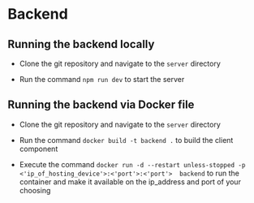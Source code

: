 # Backend

## Running the backend locally
- Clone the git repository and navigate to the `server` directory

- Run the command `npm run dev` to start the server

## Running the backend via Docker file
- Clone the git repository and navigate to the `server` directory

- Run the command `docker build -t backend .` to build the client component

- Execute the command `docker run -d --restart unless-stopped -p <'ip_of_hosting_device'>:<'port'>:<'port'>  backend` to run the container and make it available on the ip_address and port of your choosing
